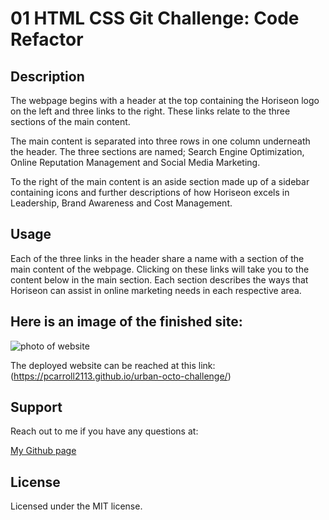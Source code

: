 # 01 HTML CSS Git Challenge: Code Refactor

## Description

The webpage begins with a header at the top containing the Horiseon logo on the left and three links to the right. These links relate to the three sections of the main content.

The main content is separated into three rows in one column underneath the header. The three sections are named; Search Engine Optimization, Online Reputation Management and Social Media Marketing. 

To the right of the main content is an aside section made up of a sidebar containing icons and further descriptions of how Horiseon excels in Leadership, Brand Awareness and Cost Management.

## Usage
Each of the three links in the header share a name with a section of the main content of the webpage. Clicking on these links will take you to the content below in the main section. Each section describes the ways that Horiseon can assist in online marketing needs in each respective area.



## Here is an image of the finished site:
![photo of website](assets/127.0.0.1_5501_index.html.png)

The deployed website can be reached at this link:  (https://pcarroll2113.github.io/urban-octo-challenge/)

## Support
Reach out to me if you have any questions at:

[My Github page](https://github.com/pcarroll2113)

## License
Licensed under the MIT license.